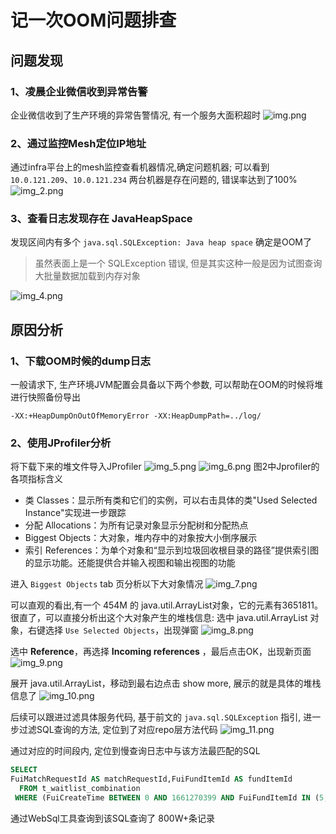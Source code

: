 # 记一次OOM问题排查

## 问题发现

### 1、凌晨企业微信收到异常告警
企业微信收到了生产环境的异常告警情况, 有一个服务大面积超时
![img.png](img.png)

### 2、通过监控Mesh定位IP地址
通过infra平台上的mesh监控查看机器情况,确定问题机器; 
可以看到 `10.0.121.209`、`10.0.121.234` 两台机器是存在问题的, 错误率达到了100%
![img_2.png](img_2.png)

### 3、查看日志发现存在 JavaHeapSpace
发现区间内有多个 `java.sql.SQLException: Java heap space` 确定是OOM了
> 虽然表面上是一个 SQLException 错误, 但是其实这种一般是因为试图查询大批量数据加载到内存对象

![img_4.png](img_4.png)

## 原因分析

### 1、下载OOM时候的dump日志
一般请求下, 生产环境JVM配置会具备以下两个参数, 可以帮助在OOM的时候将堆进行快照备份导出
```shell
-XX:+HeapDumpOnOutOfMemoryError -XX:HeapDumpPath=../log/
```

### 2、使用JProfiler分析
将下载下来的堆文件导入JProfiler
![img_5.png](img_5.png)
![img_6.png](img_6.png)
图2中Jprofiler的各项指标含义 
- 类 Classes：显示所有类和它们的实例，可以右击具体的类"Used Selected Instance"实现进一步跟踪
- 分配 Allocations：为所有记录对象显示分配树和分配热点
- Biggest Objects：大对象，堆内存中的对象按大小倒序展示
- 索引 References：为单个对象和“显示到垃圾回收根目录的路径”提供索引图的显示功能。还能提供合并输入视图和输出视图的功能 

进入 `Biggest Objects` tab 页分析以下大对象情况
![img_7.png](img_7.png)

可以直观的看出,有一个 454M 的 java.util.ArrayList对象，它的元素有3651811。
很直了，可以直接分析出这个大对象产生的堆栈信息: 选中 java.util.ArrayList 对象，右键选择 `Use Selected Objects`，出现弹窗
![img_8.png](img_8.png)

选中 **Reference**，再选择 **Incoming references** ，最后点击OK，出现新页面
![img_9.png](img_9.png)

展开 java.util.ArrayList，移动到最右边点击 show more, 展示的就是具体的堆栈信息了
![img_10.png](img_10.png)

后续可以跟进过滤具体服务代码, 基于前文的 `java.sql.SQLException` 指引, 进一步过滤SQL查询的方法, 
定位到了对应repo层方法代码
![img_11.png](img_11.png)

通过对应的时间段内, 定位到慢查询日志中与该方法最匹配的SQL
```SQL
SELECT  
FuiMatchRequestId AS matchRequestId,FuiFundItemId AS fundItemId
  FROM t_waitlist_combination 
 WHERE (FuiCreateTime BETWEEN 0 AND 1661270399 AND FuiFundItemId IN (5,7,18,25,27,33,34,38,44,46,50,58,82,85,99,100,104,105,106,109,111,114,116,117,120,121,123,125,127,128,130,131,132,133,135,137,138,139,140,141,142,144,145,146,147,148,149,150,151,152,153,154,155,156,157,158,159,160,161,162,163,164,165,166,167,168,169,170,171,172,173,174,175,176,177,178,179,180,181,182,183,184,186,187,188,189,190,192,193,194,195,196,197,198,199,200,201,202,203,204,205,208,209,210,211,212,213,214,215,216,217,218,219,220,221,222,223,224,225,226,227,229,230,231,232,233,235,236,237,238,239,240,241,242,243,244,245,247,248,249,250,252,254,255,257,258,259,260,261,262,263,264,265,266,267,268,269,270,271,272,273,274,275,276,277,278) AND FuiStatus = 4);
```
 通过WebSql工具查询到该SQL查询了 800W+条记录





